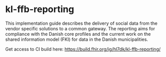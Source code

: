 # kl-ffb-reporting
This implementation guide describes the delivery of social data from the vendor specific solutions to a common gateway. The reporting aims for compliance with the Danish core profiles and the current work on the shared information model (FKI) for data in the Danish municipalities.

Get access to CI build here: https://build.fhir.org/ig/hl7dk/kl-ffb-reporting/

